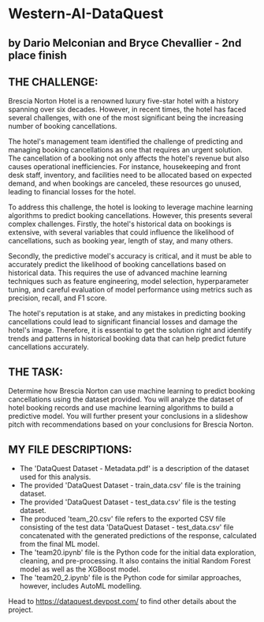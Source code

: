 # Western-AI-DataQuest

## by Dario Melconian and Bryce Chevallier - 2nd place finish

## **THE CHALLENGE:**

Brescia Norton Hotel is a renowned luxury five-star hotel with a history spanning over six decades. However, in recent times, the hotel has faced several challenges, with one of the most significant being the increasing number of booking cancellations. 

The hotel's management team identified the challenge of predicting and managing booking cancellations as one that requires an urgent solution. The cancellation of a booking not only affects the hotel's revenue but also causes operational inefficiencies. For instance, housekeeping and front desk staff, inventory, and facilities need to be allocated based on expected demand, and when bookings are canceled, these resources go unused, leading to financial losses for the hotel.

To address this challenge, the hotel is looking to leverage machine learning algorithms to predict booking cancellations. However, this presents several complex challenges. Firstly, the hotel's historical data on bookings is extensive, with several variables that could influence the likelihood of cancellations, such as booking year, length of stay, and many others.

Secondly, the predictive model's accuracy is critical, and it must be able to accurately predict the likelihood of booking cancellations based on historical data. This requires the use of advanced machine learning techniques such as feature engineering, model selection, hyperparameter tuning, and careful evaluation of model performance using metrics such as precision, recall, and F1 score.

The hotel's reputation is at stake, and any mistakes in predicting booking cancellations could lead to significant financial losses and damage the hotel's image. Therefore, it is essential to get the solution right and identify trends and patterns in historical booking data that can help predict future cancellations accurately.

## **THE TASK:**

Determine how Brescia Norton can use machine learning to predict booking cancellations using the dataset provided. You will analyze the dataset of hotel booking records and use machine learning algorithms to build a predictive model. You will further present your conclusions in a slideshow pitch with recommendations based on your conclusions for Brescia Norton.

## **MY FILE DESCRIPTIONS:**

- The 'DataQuest Dataset - Metadata.pdf' is a description of the dataset used for this analysis.
- The provided 'DataQuest Dataset - train_data.csv' file is the training dataset.
- The provided 'DataQuest Dataset - test_data.csv' file is the testing dataset.
- The produced 'team_20.csv' file refers to the exported CSV file consisting of the test data 'DataQuest Dataset - test_data.csv' file concatenated with the generated predictions of the response, calculated from the final ML model.
- The 'team20.ipynb' file is the Python code for the initial data exploration, cleaning, and pre-processing. It also contains the initial Random Forest model as well as the XGBoost model.
- The 'team20_2.ipynb' file is the Python code for similar approaches, however, includes AutoML modelling.

Head to https://dataquest.devpost.com/ to find other details about the project.
